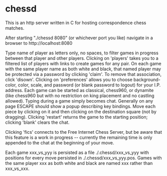# chessd
This is an http server written in C for hosting correspondence chess matches.

After starting "./chessd 8080" (or whichever port you like) navigate in a browser to http://localhost:8080

Type name of player as letters only, no spaces, to filter games in progress between that player and other players.
Clicking on 'players' takes you to a filtered list of players with links to create games for any pair.
On each game with the same player name as both white and black, that named player may be protected via a password by clicking 'claim'.
To remove that association, click 'disown'.
Clicking on 'preferences' allows you to choose background-color, color, scale, and password (or blank password to logout) for your I.P. address.
Each game can be started as classical, chess960, or dynamite (like chess960 but with no restriction on king placement and no castling allowed).
Typing during a game simply becomes chat.
Generally on any page ESCAPE should show a popup describing key bindings.
Move each piece by clicking on it and then clicking on the destination square (not by dragging).
Clicking 'restart' returns the game to the starting position; clicking 'blank' clears the chat.

Clicking 'fics' connects to the Free Internet Chess Server, but be aware that this feature is a work in progress -- currently the remaining time is only appended to the chat at the beginning of your move.

Each game xxx_vs_yyy is persisted as a file ./.chessd/xxx_vs_yyy with positions for every move persisted in ./.chessd/xxx_vs_yyy.pos.
Games with the same player xxx as both white and black are named xxx rather than xxx_vs_xxx.
